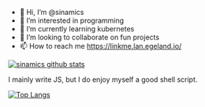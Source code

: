 - 👋 Hi, I’m @sinamics
- 👀 I’m interested in programming
- 🌱 I’m currently learning kubernetes
- 💞️ I’m looking to collaborate on fun projects
- 📫 How to reach me https://linkme.lan.egeland.io/

[![sinamics github stats](https://github-readme-stats.vercel.app/api?username=sinamics&show_icons=true&theme=radical)](https://github.com/sinamics)

I mainly write JS, but I do enjoy myself a good shell script.

[![Top Langs](https://github-readme-stats.vercel.app/api/top-langs/?username=sinamics&theme=radical)](https://github.com/anuraghazra/github-readme-stats)

